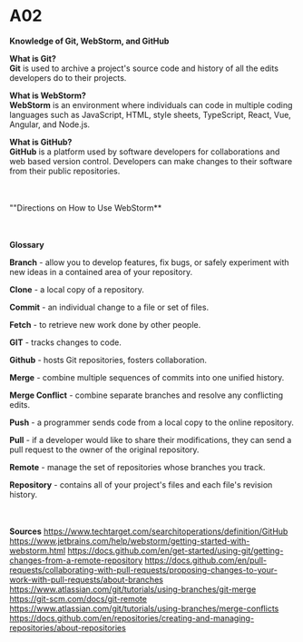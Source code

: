 # A02
**Knowledge of Git, WebStorm, and GitHub**
<br>

**What is Git?**
<br>
**Git** is used to archive a project's source code and history of all the edits developers do to their projects.
<br>

**What is WebStorm?**
<br>
**WebStorm** is an environment where individuals can code in multiple coding languages such as JavaScript, HTML, style sheets, TypeScript, React, Vue, Angular, and Node.js. 
<br>

**What is GitHub?**
<br>
**GitHub** is a platform used by software developers for collaborations and web based version control. Developers can make changes to their software from their public repositories.
<br><br><br>

""Directions on How to Use WebStorm**
<br><br><br>

**Glossary**
<br>

**Branch** - allow you to develop features, fix bugs, or safely experiment with new ideas in a contained area of your repository.
<br>

**Clone** - a local copy of a repository.
<br>

**Commit** - an individual change to a file or set of files.
<br>

**Fetch** - to retrieve new work done by other people.
<br>

**GIT** - tracks changes to code.
<br>

**Github** - hosts Git repositories, fosters collaboration.
<br>

**Merge** - combine multiple sequences of commits into one unified history.
<br>

**Merge Conflict** - combine separate branches and resolve any conflicting edits.
<br>

**Push** - a programmer sends code from a local copy to the online repository.
<br>

**Pull** - if a developer would like to share their modifications, they can send a pull request to the owner of the original repository.
<br>

**Remote** - manage the set of repositories whose branches you track.
<br>

**Repository** - contains all of your project's files and each file's revision history.
<br><br><br>

**Sources**
https://www.techtarget.com/searchitoperations/definition/GitHub
https://www.jetbrains.com/help/webstorm/getting-started-with-webstorm.html
https://docs.github.com/en/get-started/using-git/getting-changes-from-a-remote-repository
https://docs.github.com/en/pull-requests/collaborating-with-pull-requests/proposing-changes-to-your-work-with-pull-requests/about-branches
https://www.atlassian.com/git/tutorials/using-branches/git-merge
https://git-scm.com/docs/git-remote
https://www.atlassian.com/git/tutorials/using-branches/merge-conflicts
https://docs.github.com/en/repositories/creating-and-managing-repositories/about-repositories
